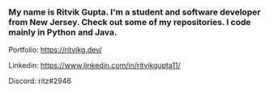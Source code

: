 ### My name is Ritvik Gupta. I'm a student and software developer from New Jersey. Check out some of my repositories. I code mainly in Python and Java.

Portfolio: https://ritvikg.dev/

Linkedin: https://www.linkedin.com/in/ritvikgupta11/

Discord: ritz#2946
